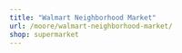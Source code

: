 ```yaml
---
title: "Walmart Neighborhood Market"
url: /moore/walmart-neighborhood-market/
shop: supermarket
---
```

